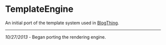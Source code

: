 TemplateEngine
==============

An initial port of the template system used in [BlogThing](https://github.com/andreburto/BlogThing).

-----

*10/27/2013* - Began porting the rendering engine.
